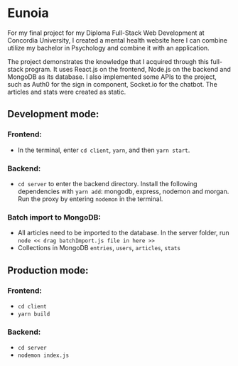 # Eunoia

For my final project for my Diploma Full-Stack Web Development at Concordia University, I created a mental health website here I can combine utilize my bachelor in Psychology and combine it with an application. 

The project demonstrates the knowledge that I acquired through this full-stack program. It uses React.js on the frontend, Node.js on the backend and MongoDB as its database. I also implemented some APIs to the project, such as Auth0 for the sign in component, Socket.io for the chatbot. The articles and stats were created as static. 

## Development mode:

### Frontend:
- In the terminal, enter `cd client`, `yarn`, and then `yarn start`.

### Backend:
- `cd server` to enter the backend directory. Install the following dependencies with `yarn add`: mongodb, express, nodemon and morgan. Run the proxy by entering `nodemon` in the terminal.

### Batch import to MongoDB:
- All articles need to be imported to the database. In the server folder, run `node << drag batchImport.js file in here >>`
- Collections in MongoDB `entries`, `users`, `articles`, `stats`

## Production mode:

### Frontend:
- `cd client`
- `yarn build`

### Backend:
- `cd server`
- `nodemon index.js`
